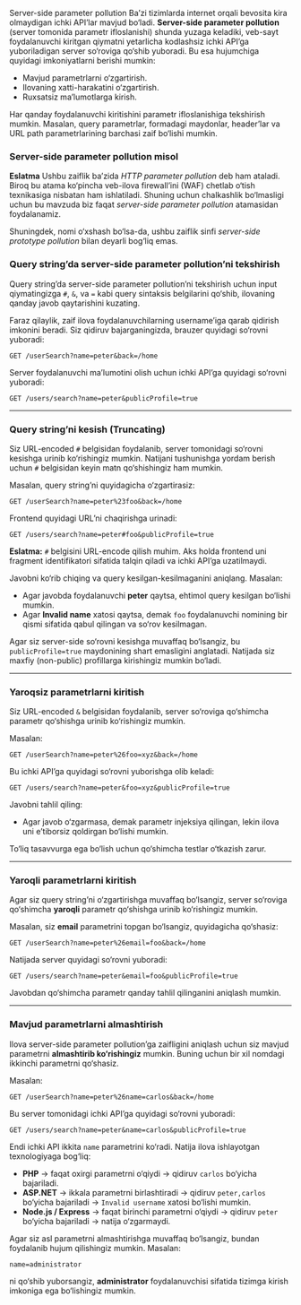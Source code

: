 Server-side parameter pollution
Ba’zi tizimlarda internet orqali bevosita kira olmaydigan ichki API’lar mavjud bo‘ladi. **Server-side parameter pollution** (server tomonida parametr ifloslanishi) shunda yuzaga keladiki, veb-sayt foydalanuvchi kiritgan qiymatni yetarlicha kodlashsiz ichki API’ga yuboriladigan server so‘roviga qo‘shib yuboradi. Bu esa hujumchiga quyidagi imkoniyatlarni berishi mumkin:

* Mavjud parametrlarni o‘zgartirish.
* Ilovaning xatti-harakatini o‘zgartirish.
* Ruxsatsiz ma’lumotlarga kirish.

Har qanday foydalanuvchi kiritishini parametr ifloslanishiga tekshirish mumkin. Masalan, query parametrlar, formadagi maydonlar, header’lar va URL path parametrlarining barchasi zaif bo‘lishi mumkin.

### Server-side parameter pollution misol

**Eslatma**
Ushbu zaiflik ba’zida *HTTP parameter pollution* deb ham ataladi. Biroq bu atama ko‘pincha veb-ilova firewall’ini (WAF) chetlab o‘tish texnikasiga nisbatan ham ishlatiladi. Shuning uchun chalkashlik bo‘lmasligi uchun bu mavzuda biz faqat *server-side parameter pollution* atamasidan foydalanamiz.

Shuningdek, nomi o‘xshash bo‘lsa-da, ushbu zaiflik sinfi *server-side prototype pollution* bilan deyarli bog‘liq emas.

### Query string’da server-side parameter pollution’ni tekshirish

Query string’da server-side parameter pollution’ni tekshirish uchun input qiymatingizga `#`, `&`, va `=` kabi query sintaksis belgilarini qo‘shib, ilovaning qanday javob qaytarishini kuzating.

Faraz qilaylik, zaif ilova foydalanuvchilarning username’iga qarab qidirish imkonini beradi. Siz qidiruv bajarganingizda, brauzer quyidagi so‘rovni yuboradi:

```
GET /userSearch?name=peter&back=/home
```

Server foydalanuvchi ma’lumotini olish uchun ichki API’ga quyidagi so‘rovni yuboradi:

```
GET /users/search?name=peter&publicProfile=true
```

---

### Query string’ni kesish (Truncating)

Siz URL-encoded `#` belgisidan foydalanib, server tomonidagi so‘rovni kesishga urinib ko‘rishingiz mumkin. Natijani tushunishga yordam berish uchun `#` belgisidan keyin matn qo‘shishingiz ham mumkin.

Masalan, query string’ni quyidagicha o‘zgartirasiz:

```
GET /userSearch?name=peter%23foo&back=/home
```

Frontend quyidagi URL’ni chaqirishga urinadi:

```
GET /users/search?name=peter#foo&publicProfile=true
```

**Eslatma:** `#` belgisini URL-encode qilish muhim. Aks holda frontend uni fragment identifikatori sifatida talqin qiladi va ichki API’ga uzatilmaydi.

Javobni ko‘rib chiqing va query kesilgan-kesilmaganini aniqlang. Masalan:

* Agar javobda foydalanuvchi **peter** qaytsa, ehtimol query kesilgan bo‘lishi mumkin.
* Agar **Invalid name** xatosi qaytsa, demak `foo` foydalanuvchi nomining bir qismi sifatida qabul qilingan va so‘rov kesilmagan.

Agar siz server-side so‘rovni kesishga muvaffaq bo‘lsangiz, bu `publicProfile=true` maydonining shart emasligini anglatadi. Natijada siz maxfiy (non-public) profillarga kirishingiz mumkin bo‘ladi.

---

### Yaroqsiz parametrlarni kiritish

Siz URL-encoded `&` belgisidan foydalanib, server so‘roviga qo‘shimcha parametr qo‘shishga urinib ko‘rishingiz mumkin.

Masalan:

```
GET /userSearch?name=peter%26foo=xyz&back=/home
```

Bu ichki API’ga quyidagi so‘rovni yuborishga olib keladi:

```
GET /users/search?name=peter&foo=xyz&publicProfile=true
```

Javobni tahlil qiling:

* Agar javob o‘zgarmasa, demak parametr injeksiya qilingan, lekin ilova uni e’tiborsiz qoldirgan bo‘lishi mumkin.

To‘liq tasavvurga ega bo‘lish uchun qo‘shimcha testlar o‘tkazish zarur.

---

### Yaroqli parametrlarni kiritish

Agar siz query string’ni o‘zgartirishga muvaffaq bo‘lsangiz, server so‘roviga qo‘shimcha **yaroqli** parametr qo‘shishga urinib ko‘rishingiz mumkin.

Masalan, siz **email** parametrini topgan bo‘lsangiz, quyidagicha qo‘shasiz:

```
GET /userSearch?name=peter%26email=foo&back=/home
```

Natijada server quyidagi so‘rovni yuboradi:

```
GET /users/search?name=peter&email=foo&publicProfile=true
```

Javobdan qo‘shimcha parametr qanday tahlil qilinganini aniqlash mumkin.

---

### Mavjud parametrlarni almashtirish

Ilova server-side parameter pollution’ga zaifligini aniqlash uchun siz mavjud parametrni **almashtirib ko‘rishingiz** mumkin. Buning uchun bir xil nomdagi ikkinchi parametrni qo‘shasiz.

Masalan:

```
GET /userSearch?name=peter%26name=carlos&back=/home
```

Bu server tomonidagi ichki API’ga quyidagi so‘rovni yuboradi:

```
GET /users/search?name=peter&name=carlos&publicProfile=true
```

Endi ichki API ikkita `name` parametrini ko‘radi. Natija ilova ishlayotgan texnologiyaga bog‘liq:

* **PHP** → faqat oxirgi parametrni o‘qiydi → qidiruv `carlos` bo‘yicha bajariladi.
* **ASP.NET** → ikkala parametrni birlashtiradi → qidiruv `peter,carlos` bo‘yicha bajariladi → `Invalid username` xatosi bo‘lishi mumkin.
* **Node.js / Express** → faqat birinchi parametrni o‘qiydi → qidiruv `peter` bo‘yicha bajariladi → natija o‘zgarmaydi.

Agar siz asl parametrni almashtirishga muvaffaq bo‘lsangiz, bundan foydalanib hujum qilishingiz mumkin. Masalan:

```
name=administrator
```

ni qo‘shib yuborsangiz, **administrator** foydalanuvchisi sifatida tizimga kirish imkoniga ega bo‘lishingiz mumkin.
